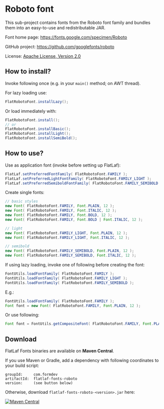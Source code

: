 Roboto font
===========

This sub-project contains fonts from the Roboto font family and bundles them
into an easy-to-use and redistributable JAR.

Font home page: https://fonts.google.com/specimen/Roboto

GitHub project: https://github.com/googlefonts/roboto

License:
[Apache License, Version 2.0](src/main/resources/com/formdev/flatlaf/fonts/roboto/LICENSE.txt)


How to install?
---------------

Invoke following once (e.g. in your `main()` method; on AWT thread).

For lazy loading use:

~~~java
FlatRobotoFont.installLazy();
~~~

Or load immediately with:

~~~java
FlatRobotoFont.install();
// or
FlatRobotoFont.installBasic();
FlatRobotoFont.installLight();
FlatRobotoFont.installSemiBold();
~~~


How to use?
-----------

Use as application font (invoke before setting up FlatLaf):

~~~java
FlatLaf.setPreferredFontFamily( FlatRobotoFont.FAMILY );
FlatLaf.setPreferredLightFontFamily( FlatRobotoFont.FAMILY_LIGHT );
FlatLaf.setPreferredSemiboldFontFamily( FlatRobotoFont.FAMILY_SEMIBOLD );
~~~

Create single fonts:

~~~java
// basic styles
new Font( FlatRobotoFont.FAMILY, Font.PLAIN, 12 );
new Font( FlatRobotoFont.FAMILY, Font.ITALIC, 12 );
new Font( FlatRobotoFont.FAMILY, Font.BOLD, 12 );
new Font( FlatRobotoFont.FAMILY, Font.BOLD | Font.ITALIC, 12 );

// light
new Font( FlatRobotoFont.FAMILY_LIGHT, Font.PLAIN, 12 );
new Font( FlatRobotoFont.FAMILY_LIGHT, Font.ITALIC, 12 );

// semibold
new Font( FlatRobotoFont.FAMILY_SEMIBOLD, Font.PLAIN, 12 );
new Font( FlatRobotoFont.FAMILY_SEMIBOLD, Font.ITALIC, 12 );
~~~

If using lazy loading, invoke one of following before creating the font:

~~~java
FontUtils.loadFontFamily( FlatRobotoFont.FAMILY );
FontUtils.loadFontFamily( FlatRobotoFont.FAMILY_LIGHT );
FontUtils.loadFontFamily( FlatRobotoFont.FAMILY_SEMIBOLD );
~~~

E.g.:

~~~java
FontUtils.loadFontFamily( FlatRobotoFont.FAMILY );
Font font = new Font( FlatRobotoFont.FAMILY, Font.PLAIN, 12 );
~~~

Or use following:

~~~java
Font font = FontUtils.getCompositeFont( FlatRobotoFont.FAMILY, Font.PLAIN, 12 );
~~~


Download
--------

FlatLaf Fonts binaries are available on **Maven Central**.

If you use Maven or Gradle, add a dependency with following coordinates to your
build script:

    groupId:     com.formdev
    artifactId:  flatlaf-fonts-roboto
    version:     (see button below)

Otherwise, download `flatlaf-fonts-roboto-<version>.jar` here:

[![Maven Central](https://img.shields.io/maven-central/v/com.formdev/flatlaf-fonts-roboto?style=flat-square)](https://central.sonatype.com/artifact/com.formdev/flatlaf-fonts-roboto)
